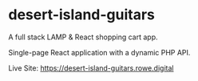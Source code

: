 # desert-island-guitars


A full stack LAMP & React shopping cart app.

 Single-page React application with a dynamic PHP API.
 
 
Live Site: https://desert-island-guitars.rowe.digital
